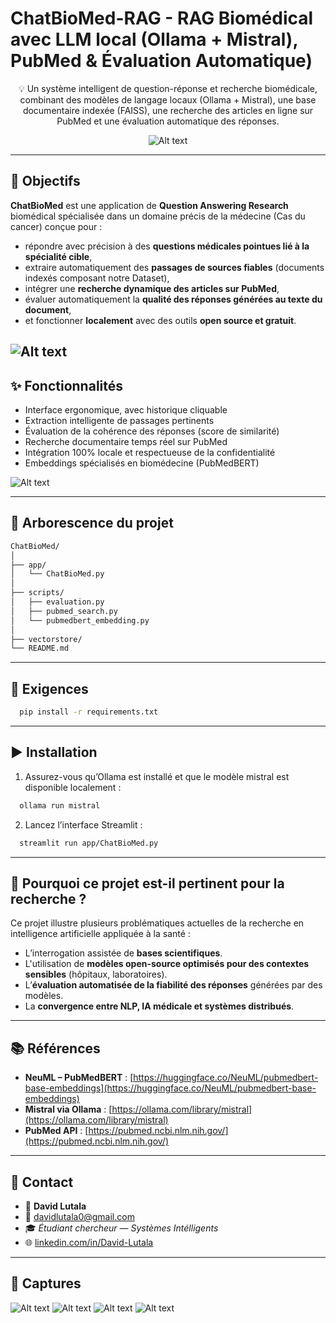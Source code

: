 # ChatBioMed-RAG - RAG Biomédical avec LLM local (Ollama + Mistral), PubMed &amp; Évaluation Automatique)

<div align="center">

💡 Un système intelligent de question-réponse et recherche biomédicale, combinant des modèles de langage locaux (Ollama + Mistral), une base documentaire indexée (FAISS), une recherche des articles en ligne sur PubMed et une évaluation automatique des réponses.

![Alt text](Images/Image2.png)

</div>


---


## 🚀 Objectifs

**ChatBioMed** est une application  de **Question Answering Research** biomédical spécialisée dans un domaine précis de la médecine (Cas du cancer) conçue pour :

- répondre avec précision à des **questions médicales pointues lié à la spécialité cible**,
- extraire automatiquement des **passages de sources fiables** (documents indexés composant notre Dataset),
- intégrer une **recherche dynamique des articles sur PubMed**,
- évaluer automatiquement la **qualité des réponses générées au texte du document**,
- et fonctionner **localement** avec des outils **open source et gratuit**.
  
![Alt text](Images/Image1.png)
---

## ✨ Fonctionnalités

- Interface ergonomique, avec historique cliquable
- Extraction intelligente de passages pertinents  
- Évaluation de la cohérence des réponses (score de similarité)  
- Recherche documentaire temps réel sur PubMed  
- Intégration 100% locale et respectueuse de la confidentialité  
- Embeddings spécialisés en biomédecine (PubMedBERT)

![Alt text](Images/Image4.png)

---

## 📁 Arborescence du projet

```bash
ChatBioMed/
│
├── app/
│   └── ChatBioMed.py                      
│
├── scripts/
│   ├── evaluation.py             
│   ├── pubmed_search.py         
│   └── pubmedbert_embedding.py   
│
├── vectorstore/                 
└── README.md
```

---

## 🧪 Exigences

```bash
  pip install -r requirements.txt
```

---

## ▶️ Installation

1. Assurez-vous qu’Ollama est installé et que le modèle mistral est disponible localement :

```bash
  ollama run mistral
```

2. Lancez l’interface Streamlit :
   
```bash
  streamlit run app/ChatBioMed.py
```

---

## 🧬 Pourquoi ce projet est-il pertinent pour la recherche ?

Ce projet illustre plusieurs problématiques actuelles de la recherche en intelligence artificielle appliquée à la santé :

- L’interrogation assistée de **bases scientifiques**.
- L'utilisation de **modèles open-source optimisés pour des contextes sensibles** (hôpitaux, laboratoires).
- L’**évaluation automatisée de la fiabilité des réponses** générées par des modèles.
- La **convergence entre NLP, IA médicale et systèmes distribués**.

---

## 📚 Références

- **NeuML – PubMedBERT** : [https://huggingface.co/NeuML/pubmedbert-base-embeddings](https://huggingface.co/NeuML/pubmedbert-base-embeddings)
- **Mistral via Ollama** : [https://ollama.com/library/mistral](https://ollama.com/library/mistral)
- **PubMed API** : [https://pubmed.ncbi.nlm.nih.gov/](https://pubmed.ncbi.nlm.nih.gov/)

---

## 💌 Contact

- 👤 **David Lutala**  
- 📧 [davidlutala0@gmail.com](mailto:davidlutala0@gmail.com)  
- 🎓 *Étudiant chercheur — Systèmes Intélligents*  
- 🌐 [linkedin.com/in/David-Lutala](https://www.linkedin.com/in/david-lutala-719952164/ )

---

## 📸 Captures

![Alt text](Images/Image3.png)
![Alt text](Images/Image1.png)
![Alt text](Images/Image4.png)
![Alt text](Images/Image2.png)
